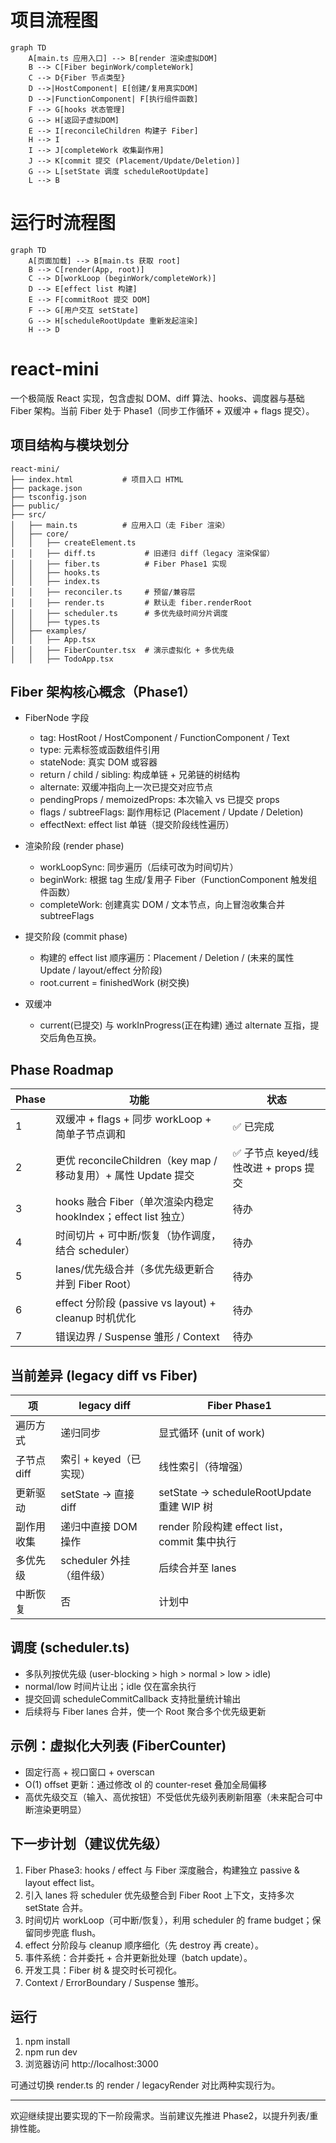 # 项目流程图

```
graph TD
    A[main.ts 应用入口] --> B[render 渲染虚拟DOM]
    B --> C[Fiber beginWork/completeWork]
    C --> D{Fiber 节点类型}
    D -->|HostComponent| E[创建/复用真实DOM]
    D -->|FunctionComponent| F[执行组件函数]
    F --> G[hooks 状态管理]
    G --> H[返回子虚拟DOM]
    E --> I[reconcileChildren 构建子 Fiber]
    H --> I
    I --> J[completeWork 收集副作用]
    J --> K[commit 提交 (Placement/Update/Deletion)]
    G --> L[setState 调度 scheduleRootUpdate]
    L --> B
```

# 运行时流程图

```
graph TD
    A[页面加载] --> B[main.ts 获取 root]
    B --> C[render(App, root)]
    C --> D[workLoop (beginWork/completeWork)]
    D --> E[effect list 构建]
    E --> F[commitRoot 提交 DOM]
    F --> G[用户交互 setState]
    G --> H[scheduleRootUpdate 重新发起渲染]
    H --> D
```

# react-mini

一个极简版 React 实现，包含虚拟 DOM、diff 算法、hooks、调度器与基础 Fiber 架构。当前 Fiber 处于 Phase1（同步工作循环 + 双缓冲 + flags 提交）。

## 项目结构与模块划分

```
react-mini/
├── index.html           # 项目入口 HTML
├── package.json
├── tsconfig.json
├── public/
├── src/
│   ├── main.ts          # 应用入口（走 Fiber 渲染）
│   ├── core/
│   │   ├── createElement.ts
│   │   ├── diff.ts           # 旧递归 diff（legacy 渲染保留）
│   │   ├── fiber.ts          # Fiber Phase1 实现
│   │   ├── hooks.ts
│   │   ├── index.ts
│   │   ├── reconciler.ts     # 预留/兼容层
│   │   ├── render.ts         # 默认走 fiber.renderRoot
│   │   ├── scheduler.ts      # 多优先级时间分片调度
│   │   ├── types.ts
│   ├── examples/
│   │   ├── App.tsx
│   │   ├── FiberCounter.tsx  # 演示虚拟化 + 多优先级
│   │   ├── TodoApp.tsx
```

## Fiber 架构核心概念（Phase1）

- FiberNode 字段

  - tag: HostRoot / HostComponent / FunctionComponent / Text
  - type: 元素标签或函数组件引用
  - stateNode: 真实 DOM 或容器
  - return / child / sibling: 构成单链 + 兄弟链的树结构
  - alternate: 双缓冲指向上一次已提交对应节点
  - pendingProps / memoizedProps: 本次输入 vs 已提交 props
  - flags / subtreeFlags: 副作用标记 (Placement / Update / Deletion)
  - effectNext: effect list 单链（提交阶段线性遍历）

- 渲染阶段 (render phase)

  - workLoopSync: 同步遍历（后续可改为时间切片）
  - beginWork: 根据 tag 生成/复用子 Fiber（FunctionComponent 触发组件函数）
  - completeWork: 创建真实 DOM / 文本节点，向上冒泡收集合并 subtreeFlags

- 提交阶段 (commit phase)

  - 构建的 effect list 顺序遍历：Placement / Deletion / (未来的属性 Update / layout/effect 分阶段)
  - root.current = finishedWork (树交换)

- 双缓冲
  - current(已提交) 与 workInProgress(正在构建) 通过 alternate 互指，提交后角色互换。

## Phase Roadmap

| Phase | 功能                                                           | 状态                                  |
| ----- | -------------------------------------------------------------- | ------------------------------------- |
| 1     | 双缓冲 + flags + 同步 workLoop + 简单子节点调和                | ✅ 已完成                             |
| 2     | 更优 reconcileChildren（key map / 移动复用）+ 属性 Update 提交 | ✅ 子节点 keyed/线性改进 + props 提交 |
| 3     | hooks 融合 Fiber（单次渲染内稳定 hookIndex；effect list 独立） | 待办                                  |
| 4     | 时间切片 + 可中断/恢复（协作调度，结合 scheduler）             | 待办                                  |
| 5     | lanes/优先级合并（多优先级更新合并到 Fiber Root）              | 待办                                  |
| 6     | effect 分阶段 (passive vs layout) + cleanup 时机优化           | 待办                                  |
| 7     | 错误边界 / Suspense 雏形 / Context                             | 待办                                  |

## 当前差异 (legacy diff vs Fiber)

| 项          | legacy diff              | Fiber Phase1                                 |
| ----------- | ------------------------ | -------------------------------------------- |
| 遍历方式    | 递归同步                 | 显式循环 (unit of work)                      |
| 子节点 diff | 索引 + keyed（已实现）   | 线性索引（待增强）                           |
| 更新驱动    | setState -> 直接 diff    | setState -> scheduleRootUpdate 重建 WIP 树   |
| 副作用收集  | 递归中直接 DOM 操作      | render 阶段构建 effect list，commit 集中执行 |
| 多优先级    | scheduler 外挂（组件级） | 后续合并至 lanes                             |
| 中断恢复    | 否                       | 计划中                                       |

## 调度 (scheduler.ts)

- 多队列按优先级 (user-blocking > high > normal > low > idle)
- normal/low 时间片让出；idle 仅在富余执行
- 提交回调 scheduleCommitCallback 支持批量统计输出
- 后续将与 Fiber lanes 合并，使一个 Root 聚合多个优先级更新

## 示例：虚拟化大列表 (FiberCounter)

- 固定行高 + 视口窗口 + overscan
- O(1) offset 更新：通过修改 ol 的 counter-reset 叠加全局偏移
- 高优先级交互（输入、高优按钮）不受低优先级列表刷新阻塞（未来配合可中断渲染更明显）

## 下一步计划（建议优先级）

1. Fiber Phase3: hooks / effect 与 Fiber 深度融合，构建独立 passive & layout effect list。
2. 引入 lanes 将 scheduler 优先级整合到 Fiber Root 上下文，支持多次 setState 合并。
3. 时间切片 workLoop（可中断/恢复），利用 scheduler 的 frame budget；保留同步兜底 flush。
4. effect 分阶段与 cleanup 顺序细化（先 destroy 再 create）。
5. 事件系统：合并委托 + 合并更新批处理（batch update）。
6. 开发工具：Fiber 树 & 提交时长可视化。
7. Context / ErrorBoundary / Suspense 雏形。

## 运行

1. npm install
2. npm run dev
3. 浏览器访问 http://localhost:3000

可通过切换 render.ts 的 render / legacyRender 对比两种实现行为。

---

欢迎继续提出要实现的下一阶段需求。当前建议先推进 Phase2，以提升列表/重排性能。

